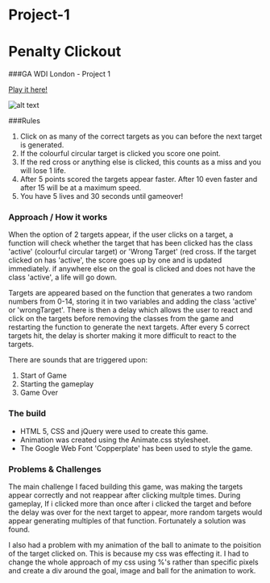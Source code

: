# Project-1

# Penalty Clickout

###GA WDI London - Project 1

[Play it here!](https://safe-harbor-23330.herokuapp.com/)


![alt text][logo]

[logo]: http://i.imgur.com/FmwEhGQ.png "Logo Title Text 2"

###Rules

1. Click on as many of the correct targets as you can before the next target is generated.
2. If the colourful circular target is clicked you score one point. 
3. If the red cross or anything else is clicked, this counts as a miss and you will lose 1 life.
4. After 5 points scored the targets appear faster. After 10 even faster and after 15 will be at a maximum speed. 
5. You have 5 lives and 30 seconds until gameover!

### Approach / How it works

When the option of 2 targets appear, if the user clicks on a target, a function will check whether the target that has been clicked has the class 'active' (colourful circular target)  or 'Wrong Target' (red cross. If the target clicked on has 'active', the score goes up by one and is updated immediately. if anywhere else on the goal is clicked and does not have the class 'active', a life will go down. 

Targets are appeared based on the function that generates a two random numbers from 0-14, storing it in two variables and adding the class 'active' or 'wrongTarget'. There is then a delay which allows the user to react and click on the targets before removing the classes from the game and restarting the function to generate the next targets. After every 5 correct targets hit, the delay is shorter making it more difficult to react to the targets.

There are sounds that are triggered upon:

1. Start of Game
2. Starting the gameplay
3. Game Over


### The build

* HTML 5, CSS and jQuery were used to create this game. 
* Animation was created using the Animate.css stylesheet. 
* The Google Web Font 'Copperplate' has been used to style the game.


### Problems & Challenges

The main challenge I faced building this game, was making the targets appear correctly and not reappear after clicking multple times. During gameplay, If i clicked more than once after i clicked the target and before the delay was over for the next target to appear, more random targets would appear generating multiples of that function. Fortunately a solution was found. 


I also had a problem with my animation of the ball to animate to the poisition of the target clicked on. This is because my css was effecting it. I had to change the whole approach of my css using %'s rather than specific pixels and create a div around the goal, image and ball for the animation to work.







